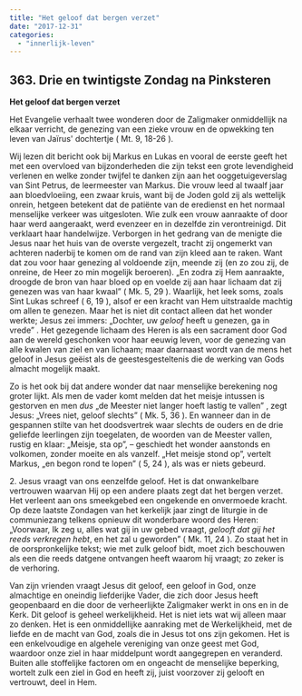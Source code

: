 ```yaml
---
title: "Het geloof dat bergen verzet"
date: "2017-12-31"
categories: 
  - "innerlijk-leven"
---
```


## 363\. Drie en twintigste Zondag na Pinksteren

**Het geloof dat bergen verzet**

Het Evangelie verhaalt twee wonderen door de Zaligmaker onmiddellijk na elkaar verricht, de genezing van een zieke vrouw en de opwekking ten leven van Jaïrus' dochtertje ( Mt. 9, 18-26 ).

Wij lezen dit bericht ook bij Markus en Lukas en vooral de eerste geeft het met een overvloed van bijzonderheden die zijn tekst een grote levendigheid verlenen en welke zonder twijfel te danken zijn aan het ooggetuigeverslag van Sint Petrus, de leermeester van Markus. Die vrouw leed al twaalf jaar aan bloedvloeiing, een zwaar kruis, want bij de Joden gold zij als wettelijk onrein, hetgeen betekent dat de patiënte van de eredienst en het normaal menselijke verkeer was uitgesloten. Wie zulk een vrouw aanraakte of door haar werd aangeraakt, werd evenzeer en in dezelfde zin verontreinigd. Dit verklaart haar handelwijze. Verborgen in het gedrang van de menigte die Jesus naar het huis van de overste vergezelt, tracht zij ongemerkt van achteren naderbij te komen om de rand van zijn kleed aan te raken. Want dat zou voor haar genezing al voldoende zijn, meende zij (en zo zou zij, de onreine, de Heer zo min mogelijk beroeren). „En zodra zij Hem aanraakte, droogde de bron van haar bloed op en voelde zij aan haar lichaam dat zij genezen was van haar kwaal” ( Mk. 5, 29 ). Waarlijk, het leek soms, zoals Sint Lukas schreef ( 6, 19 ), alsof er een kracht van Hem uitstraalde machtig om allen te genezen. Maar het is niet dit contact alleen dat het wonder werkte; Jesus zei immers: „Dochter, uw _geloof_ heeft u genezen, ga in vrede” . Het gezegende lichaam des Heren is als een sacrament door God aan de wereld geschonken voor haar eeuwig leven, voor de genezing van alle kwalen van ziel en van lichaam; maar daarnaast wordt van de mens het geloof in Jesus geëist als de geestesgesteltenis die de werking van Gods almacht mogelijk maakt.

Zo is het ook bij dat andere wonder dat naar menselijke berekening nog groter lijkt. Als men de vader komt melden dat het meisje intussen is gestorven en men _dus_ „de Meester niet langer hoeft lastig te vallen” , zegt Jesus: „Vrees niet, geloof slechts” ( Mk. 5, 36 ). En wanneer dan in de gespannen stilte van het doodsvertrek waar slechts de ouders en de drie geliefde leerlingen zijn toegelaten, de woorden van de Meester vallen, rustig en klaar: „Meisje, sta op”, – geschiedt het wonder aanstonds en volkomen, zonder moeite en als vanzelf. „Het meisje stond op”, vertelt Markus, „en begon rond te lopen” ( 5, 24 ), als was er niets gebeurd.

2\. Jesus vraagt van ons eenzelfde geloof. Het is dat onwankelbare vertrouwen waarvan Hij op een andere plaats zegt dat het bergen verzet. Het verleent aan ons smeekgebed een ongekende en onvermoede kracht. Op deze laatste Zondagen van het kerkelijk jaar zingt de liturgie in de communiezang telkens opnieuw dit wonderbare woord des Heren: „Voorwaar, Ik zeg u, alles wat gij in uw gebed vraagt, _gelooft dat gij het reeds verkregen hebt_, en het zal u geworden” ( Mk. 11, 24 ). Zo staat het in de oorspronkelijke tekst; wie met zulk geloof bidt, moet zich beschouwen als een die reeds datgene ontvangen heeft waarom hij vraagt; zo zeker is de verhoring.

Van zijn vrienden vraagt Jesus dit geloof, een geloof in God, onze almachtige en oneindig liefderijke Vader, die zich door Jesus heeft geopenbaard en die door de verheerlijkte Zaligmaker werkt in ons en in de Kerk. Dit geloof is geheel werkelijkheid. Het is niet iets wat wij alleen maar zo denken. Het is een onmiddellijke aanraking met de Werkelijkheid, met de liefde en de macht van God, zoals die in Jesus tot ons zijn gekomen. Het is een enkelvoudige en algehele vereniging van onze geest met God, waardoor onze ziel in haar middelpunt wordt aangegrepen en veranderd. Buiten alle stoffelijke factoren om en ongeacht de menselijke beperking, wortelt zulk een ziel in God en heeft zij, juist voorzover zij gelooft en vertrouwt, deel in Hem.

